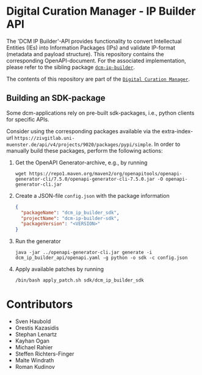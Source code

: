 # Digital Curation Manager - IP Builder API

The 'DCM IP Builder'-API provides functionality to convert Intellectual Entities (IEs) into Information Packages (IPs) and validate IP-format (metadata and payload structure).
This repository contains the corresponding OpenAPI-document.
For the associated implementation, please refer to the sibling package [`dcm-ip-builder`](https://github.com/lzv-nrw/dcm-ip-builder).

The contents of this repository are part of the [`Digital Curation Manager`](https://github.com/lzv-nrw/digital-curation-manager).

## Building an SDK-package
Some dcm-applications rely on pre-built sdk-packages, i.e., python clients for specific APIs.

Consider using the corresponding packages available via the extra-index-url `https://zivgitlab.uni-muenster.de/api/v4/projects/9020/packages/pypi/simple`.
In order to manually build these packages, perform the following actions:

1. Get the OpenAPI Generator-archive, e.g., by running
   ```
   wget https://repo1.maven.org/maven2/org/openapitools/openapi-generator-cli/7.5.0/openapi-generator-cli-7.5.0.jar -O openapi-generator-cli.jar
   ```
1. Create a JSON-file `config.json` with the package information
   ```json
   {
     "packageName": "dcm_ip_builder_sdk",
     "projectName": "dcm-ip-builder-sdk",
     "packageVersion": "<VERSION>"
   }
   ```
1. Run the generator
   ```
   java -jar ../openapi-generator-cli.jar generate -i dcm_ip_builder_api/openapi.yaml -g python -o sdk -c config.json
   ```
1. Apply available patches by running
   ```
   /bin/bash apply_patch.sh sdk/dcm_ip_builder_sdk
   ```

# Contributors
* Sven Haubold
* Orestis Kazasidis
* Stephan Lenartz
* Kayhan Ogan
* Michael Rahier
* Steffen Richters-Finger
* Malte Windrath
* Roman Kudinov